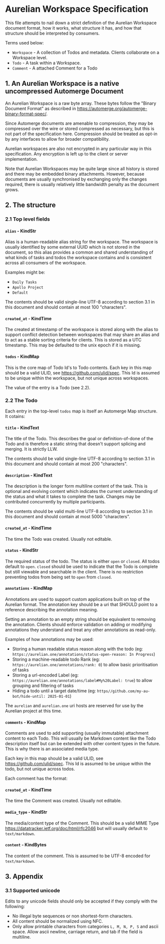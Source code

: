 # Aurelian Workspace Specification

This file attempts to nail down a strict definition of the Aurelian Workspace document format, how it works, 
what structure it has, and how that structure should be interpreted by consumers.

Terms used below:

- `Workspace` - A collection of Todos and metadata. Clients collaborate on a Workspace level.
- `Todo` - A task within a Workspace.
- `Comment` - A attached Comment for a Todo

## 1. An Aurelian Workspace is a native uncompressed Automerge Document

An Aurelian Workspace is a raw byte array. These bytes follow the "Binary Document Format" as described in https://automerge.org/automerge-binary-format-spec/.

Since Automerge documents are amenable to compression, they may be compressed over the wire or stored compressed as
necessary, but this is not part of the specification here. Compression should be treated as opt-in by any interfaces
to allow for broader compatibility.

Aurelian workspaces are also not encrypted in any particular way in this specification. Any encryption is
left up to the client or server implementation.

Note that Aurelian Workspaces may be quite large since all history is stored and there may be embedded binary attachments.
However, because documents are usually synchronised by exchanging only the changes required, there is usually relatively
little bandwidth penalty as the document grows.

## 2. The structure

### 2.1 Top level fields

#### `alias` - KindStr

Alias is a human-readable alias string for the workspace. The workspace is usually identified by some external UUID which
is not stored in the document, so this alias provides a common and shared understanding of what kinds of tasks and todos
the workspace contains and is consistent across all consumers of the workspace.

Examples might be:

- `Daily Tasks`
- `Apollo Project`
- `Default`

The contents should be valid single-line UTF-8 according to section 3.1 in this document and should contain at most 100 "characters".

#### `created_at` - KindTime

The created at timestamp of the workspace is stored along with the alias to support conflict detection between workspaces
that may share an alias and to act as a stable sorting criteria for clients. This is stored as a UTC timestamp. This
may be defaulted to the unix epoch if it is missing.

#### `todos` - KindMap

This is the core map of Todo Id's to Todo contents. Each key in this map should be a valid ULID, see https://github.com/ulid/spec. 
This Id is assumed to be unique within the workspace, but not unique across workspaces.

The value of the entry is a Todo (see 2.2).

### 2.2 The Todo

Each entry in the top-level `todos` map is itself an Automerge Map structure. It cotains:

#### `title` - KindText

The title of the Todo. This describes the goal or definition-of-done of the Todo and is therefore a static string that
doesn't support splicing and merging. It is strictly LLW.

The contents should be valid single-line UTF-8 according to section 3.1 in this document and should contain at most 200 "characters".

#### `description` - KindText

The description is the longer form multiline content of the task. This is optional and evolving content which indicates
the current understanding of the status and what it takes to complete the task. Changes may be contributed concurrently 
by multiple participants.

The contents should be valid multi-line UTF-8 according to section 3.1 in this document and should contain at most 5000 "characters".

#### `created_at` - KindTime

The time the Todo was created. Usually not editable.

#### `status` - KindStr

The required status of the todo. The status is either `open` or `closed`. All todos default to `open`. `closed` should be
used to indicate that the Todo is complete but still viewable and searchable in the client. There is no restriction
preventing todos from being set to `open` from `closed`.

#### `annotations` - KindMap

Annotations are used to support custom applications built on top of the Aurelian format. The annotation key should be a 
uri that SHOULD point to a reference describing the annotation meaning.

Setting an annotation to an empty string should be equivalent to removing the annotation. Clients should enforce 
validation on adding or modifying annotations they understand and treat any other annotations as read-only.

Examples of how annotations may be used:

- Storing a human readable status reason along with the todo (eg: `https://aurelian.one/annotations/status-open-reason: In Progress`)
- Storing a machine-readable todo Rank (eg: `https://aurelian.one/annotations/rank: 0`) to allow basic prioritisation of tasks
- Storing a url-encoded Label (eg: `https://aurelian.one/annotations/label#My%20Label: true`) to allow grouping and filtering of tasks
- Hiding a todo until a target date/time (eg: `https//github.com/my-au-bot/hide-until: 2025-01-01`)

The `aurelian` and `aurelian.one` uri hosts are reserved for use by the Aurelian project at this time.

#### `comments` - KindMap

Comments are used to add supporting (usually immutable) attachment content to each Todo. This will usually be Markdown
content like the Todo description itself but can be extended with other content types in the future. This is why there
is an associated media type.

Each key in this map should be a valid ULID, see https://github.com/ulid/spec. This Id is assumed to be unique within the 
todo, but not unique across todos.

Each comment has the format:

#### `created_at` - KindTime

The time the Comment was created. Usually not editable.

#### `media_type` - KindStr

The media/content type of the Comment. This should be a valid MIME Type https://datatracker.ietf.org/doc/html/rfc2046 but
will usually default to `text/markdown`.

#### `content` - KindBytes

The content of the comment. This is assumed to be UTF-8 encoded for `text/markdown`. 

## 3. Appendix

### 3.1 Supported unicode

Edits to any unicode fields should only be accepted if they comply with the following:

- No illegal byte sequences or non shortest-form characters.
- All content should be normalized using NFC.
- Only allow printable characters from categories `L, M, N, P, S` and ascii space. Allow ascii newline, carriage return,
    and tab if the field is multiline.
